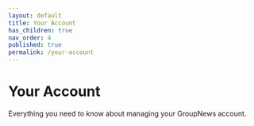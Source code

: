 ```yaml
---
layout: default
title: Your Account
has_children: true
nav_order: 4
published: true
permalink: /your-account
---
```


# Your Account

Everything you need to know about managing your GroupNews account.
